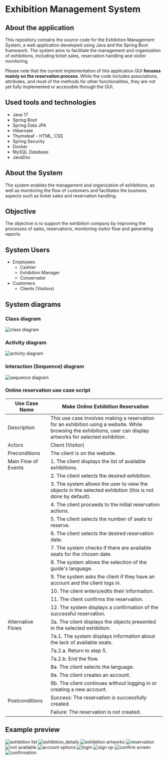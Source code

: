 # Exhibition Management System

## About the application
This repository contains the source code for the Exhibition Management System, a web application developed using Java and the Spring Boot framework. 
The system aims to facilitate the management and organization of exhibitions, including ticket sales, reservation handling and visitor monitoring.

Please note that the current implementation of this application GUI <b>focuses mainly on the reservation process</b>. 
While the code includes associations, attributes, and most of the methods for other functionalities, 
they are not yet fully implemented or accessible through the GUI.

## Used tools and technologies
- Java 17
- Spring Boot
- Spring Data JPA
- Hibernate
- Thymeleaf - HTML, CSS
- Spring Security
- Docker
- MySQL Database
- JavaDoc

## About the System
The system enables the management and organization of exhibitions, as well as monitoring the flow of customers and facilitates the business aspects such as ticket sales and reservation handling.

## Objective
The objective is to support the exhibition company by improving the processes of sales, reservations, monitoring visitor flow and generating reports.

## System Users
- Employees
  - Cashier
  - Exhibition Manager
  - Conservator
- Customers
  - Clients (Visitors)
 
## System diagrams
### Class diagram
![class diagram](/sample-images/cd_exhibition_management_system.svg)

### Activity diagram
![activity diagram](/sample-images/ad_online_reservation.svg)

### Interaction (Sequence) diagram
![sequence diagram](/sample-images/sd_online_reservation.svg)

### Online reservation use case script

| Use Case Name                           | Make Online Exhibition Reservation                          |
| --------------------------------------- | ---------------------------------------------------------- |
| Description                             | This use case involves making a reservation for an exhibition using a website. While browsing the exhibitions, user can display artworks for selected exhibition . |
| Actors                                  | Client (Visitor)                                           |
| Preconditions                          | The client is on the website.                              |
| Main Flow of Events                     | 1. The client displays the list of available exhibitions.   |
|                                         | 2. The client selects the desired exhibition.               |
|                                         | 3. The system allows the user to view the objects in the selected exhibition (this is not done by default). |
|                                         | 4. The client proceeds to the initial reservation actions.  |
|                                         | 5. The client selects the number of seats to reserve.       |
|                                         | 6. The client selects the desired reservation date.         |
|                                         | 7. The system checks if there are available seats for the chosen date. |
|                                         | 8. The system allows the selection of the guide's language. |
|                                         | 9. The system asks the client if they have an account and the client logs in. |
|                                         | 10. The client enters/edits their information.              |
|                                         | 11. The client confirms the reservation.                    |
|                                         | 12. The system displays a confirmation of the successful reservation. |
| Alternative Flows                       | 3a. The client displays the objects presented in the selected exhibition. |
|                                         | 7a.1. The system displays information about the lack of available seats. |
|                                         | 7a.2.a. Return to step 5.                                   |
|                                         | 7a.2.b. End the flow.                                       |
|                                         | 8a. The client selects the language.                        |
|                                         | 9a. The client creates an account.                          |
|                                         | 9b. The client continues without logging in or creating a new account. |
| Postconditions                          | Success: The reservation is successfully created.           |
|                                         | Failure: The reservation is not created.                    |

## Example preview
![exhibition list](/sample-images/exhibition_list.png)
![exhibition_details](/sample-images/exhibition_details.png)
![exhibition artworks](/sample-images/exhibition_artworks.png)
![reservation](/sample-images/pre_reservation.png)
![not available](/sample-images/reservation_not_available.png)
![account options](/sample-images/account_options.png)
![login](/sample-images/login.png)
![sign up](/sample-images/signup.png)
![confirm screen](/sample-images/confirm_reservation.png)
![confirmation](/sample-images/reservation_confirmation.png)
